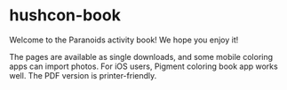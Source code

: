 # hushcon-book
Welcome to the Paranoids activity book! We hope you enjoy it!
 
The pages are available as single downloads, and some mobile coloring apps can import photos. For iOS users, Pigment coloring book app works well. The PDF version is printer-friendly.
